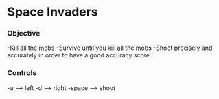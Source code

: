 # Space Invaders

### Objective

-Kill all the mobs
-Survive until you kill all the mobs
-Shoot precisely and accurately in order to have a good accuracy score

### Controls

-a --> left
-d --> right
-space --> shoot
